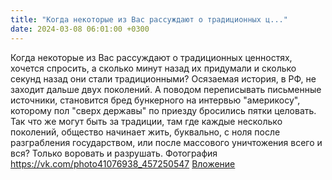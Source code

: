 ```yaml
---
title: "Когда некоторые из Вас рассуждают о традиционных ц..."
date: 2024-03-08 06:01:00 +0300
---
```


Когда некоторые из Вас рассуждают о традиционных ценностях, хочется спросить, а сколько минут назад их придумали и сколько секунд назад они стали традиционными?
Осязаемая история, в РФ, не заходит дальше двух поколений. А поводом переписывать письменные источники, становится бред бункерного на интервью "америкосу", которому пол "сверх державы" по приезду бросились пятки целовать.
Так что же могут быть за традиции, там где каждые несколько поколений, общество начинает жить, буквально, с ноля после разграбления государством, или после массового уничтожения всего и вся?
Только воровать и разрушать.
Фотография
<a class="vk-attach" href="https://vk.com/photo41076938_457250547">https://vk.com/photo41076938_457250547</a>
<a class="vk-attach" href="https://vk.com/photo41076938_457250547">Вложение</a>
